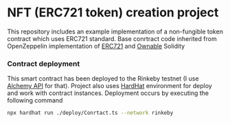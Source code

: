 # NFT (ERC721 token) creation project

This repository includes an example implementation of a non-fungible token contract which uses ERC721 standard.
Base conrtract code inherited from OpenZeppelin implementation of [ERC721](https://github.com/OpenZeppelin/openzeppelin-contracts/blob/v4.7.2/contracts/token/ERC721/ERC721.sol) and [Ownable](https://github.com/OpenZeppelin/openzeppelin-contracts/blob/v4.7.2/contracts/access/Ownable.sol) Solidity 

### Contract deployment

This smart contract has been deployed to the Rinkeby testnet (I use [Alchemy API](https://dashboard.alchemyapi.io/) for that).
Project also uses [HardHat](https://hardhat.org/) environment for deploy and work with contract instances.
Deployment occurs by executing the following command

```bash
npx hardhat run ./deploy/Conrtact.ts --network rinkeby
```
